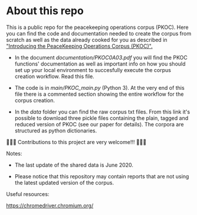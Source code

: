 # About this repo

This is a public repo for the peacekeeping operations corpus (PKOC). Here you can find the code and documentation needed to create the corpus from scratch as well as the data already cooked for you as described in ["Introducing the PeaceKeeping Operations Corpus (PKOC)".](https://papers.ssrn.com/sol3/papers.cfm?abstract_id=3530404)

- In the document *documentation/PKOC0A03.pdf* you will find the PKOC functions' documentation as well as important info on how you should set up your local environment to succesfully execute the corpus creation workflow. Read this file.

- The code is in *main/PKOC_main.py* (Python 3). At the very end of this file there is a commented section showing the entire workflow for the corpus creation.

- In the *data* folder you can find the raw corpus txt files. From this link it's possible to download three pickle files containing the plain, tagged and reduced version of PKOC (see our paper for details). The corpora are structured as python dictionaries. 

🦚🦚🦚 Contributions to this project are very welcome!!! 🦚🦚🦚

Notes:

- The last update of the shared data is June 2020. 

- Please notice that this repository may contain reports that are not using the latest updated version of the corpus.

Useful resources:

https://chromedriver.chromium.org/
